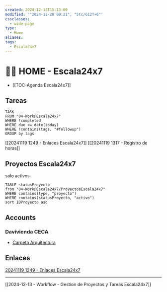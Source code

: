 ```yaml
---
created: 2024-12-13T15:13:00
modified: '"2024-12-20 09:21", "5tc/G12T+6"'
cssclasses:
  - wide-page
type:
  - Home
aliases: 
tags:
  - Escala24x7
---
```

# 👨‍🏭 HOME - Escala24x7

- [[TOC-Agenda Escala24x7]]


## Tareas

```dataview
TASK
FROM "04-Work@Escala24x7"
WHERE !completed
WHERE due <= date(today)
WHERE !contains(tags, "#followup")
GROUP by tags
```


[[20241119 1249 - Enlaces Escala24x7]]
[[20241119 1317 - Registro de horas]]



## Proyectos Escala24x7
solo activos
```dataview
TABLE statusProyecto
from "04-Work@Escala24x7/ProyectosEscala24x7"
WHERE contains(type, "proyecto")
WHERE contains(statusProyecto, "activo")
sort IDProyecto asc
```

## Accounts
### Davivienda CECA
- [Carpeta Arquitectura](https://drive.google.com/drive/folders/1D-QKvglLwwTeO6GmhitXAkN0pkraHXOu?usp=drive_link)
## Enlaces  
[20241119 1249 - Enlaces Escala24x7](20241119%201249%20-%20Enlaces%20Escala24x7.md)



-----
[[2024-12-13 - Workflow - Gestion de Proyectos y Tareas Escala24x7]]

